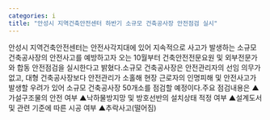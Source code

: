 ```yaml
---
categories: i
title: "안성시 지역건축안전센터 하반기 소규모 건축공사장 안전점검 실시"
---
```

안성시 지역건축안전센터는 안전사각지대에 있어 지속적으로 사고가 발생하는 소규모 건축공사장의 안전사고를 예방하고자 오는 10월부터 건축안전전문요원 및 외부전문가와 합동 안전점검을 실시한다고 밝혔다.소규모 건축공사장은 안전관리자의 선임 의무가 없고, 대형 건축공사장보다 안전관리가 소홀해 현장 근로자의 인명피해 및 안전사고가 발생할 우려가 있어 소규모 건축공사장 50개소를 점검할 예정이다.주요 점검내용은 ▲가설구조물의 안전 여부 ▲낙하물방지망 및 방호선반의 설치상태 적정 여부 ▲설계도서 및 관련 기준에 따른 시공 여부 ▲추락사고(떨어짐)